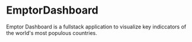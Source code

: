 # EmptorDashboard
Emptor Dashboard is a fullstack application to visualize key indiccators of the world's most populous countries.

